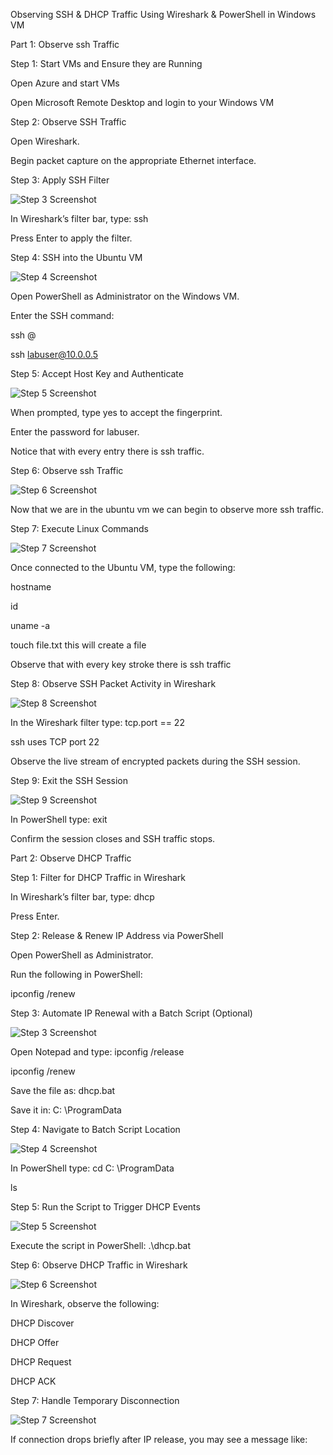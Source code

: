 Observing SSH & DHCP Traffic Using Wireshark & PowerShell in Windows VM

Part 1: Observe ssh Traffic

Step 1: 	Start VMs and Ensure they are Running

Open Azure and start VMs

Open Microsoft Remote Desktop and login to your Windows VM

Step 2:	Observe SSH Traffic

Open Wireshark.

Begin packet capture on the appropriate Ethernet interface.

Step 3: 	Apply SSH Filter


![Step 3 Screenshot](images/Screenshot3.png)


In Wireshark’s filter bar, type:
ssh

Press Enter to apply the filter.

Step 4: 	SSH into the Ubuntu VM


![Step 4 Screenshot](images/Screenshot4.png)


Open PowerShell as Administrator on the Windows VM.

Enter the SSH command:

ssh <username>@<Private IP Address>

ssh labuser@10.0.0.5

Step 5: 	Accept Host Key and Authenticate


![Step 5 Screenshot](images/Screenshot5.png)


When prompted, type yes to accept the fingerprint.

Enter the password for labuser.

Notice that with every entry there is ssh traffic.

Step 6: 	Observe ssh Traffic


![Step 6 Screenshot](images/Screenshot6.png)


Now that we are in the ubuntu vm we can begin to observe more ssh traffic.

Step 7: 	Execute Linux Commands


![Step 7 Screenshot](images/Screenshot7.png)


Once connected to the Ubuntu VM, type the following:

hostname

id

uname -a

touch file.txt this will create a file

Observe that with every key stroke there is ssh traffic

Step 8: Observe SSH Packet Activity in Wireshark


![Step 8 Screenshot](images/Screenshot8.png)


In the Wireshark filter type:
tcp.port == 22

ssh uses TCP port 22

Observe the live stream of encrypted packets during the SSH session.

Step 9: Exit the SSH Session


![Step 9 Screenshot](images/Screenshot9.png)


In PowerShell type:
exit

Confirm the session closes and SSH traffic stops.

Part 2: Observe DHCP Traffic

Step 1: Filter for DHCP Traffic in Wireshark

In Wireshark’s filter bar, type:
dhcp

Press Enter.

Step 2: Release & Renew IP Address via PowerShell

Open PowerShell as Administrator.

Run the following in PowerShell:

ipconfig /renew

Step 3: Automate IP Renewal with a Batch Script (Optional)


![Step 3 Screenshot](images/Screenshot3.png)


Open Notepad and type:
ipconfig /release

ipconfig /renew

Save the file as: dhcp.bat

Save it in: C: \ProgramData

Step 4: Navigate to Batch Script Location


![Step 4 Screenshot](images/Screenshot4.png)


In PowerShell type:
cd C: \ProgramData

ls

Step 5: Run the Script to Trigger DHCP Events


![Step 5 Screenshot](images/Screenshot5.png)


Execute the script in PowerShell:
.\dhcp.bat

Step 6: Observe DHCP Traffic in Wireshark


![Step 6 Screenshot](images/Screenshot6.png)


In Wireshark, observe the following:

DHCP Discover

DHCP Offer

DHCP Request

DHCP ACK

Step 7: Handle Temporary Disconnection


![Step 7 Screenshot](images/Screenshot7.png)


If connection drops briefly after IP release, you may see a message like: